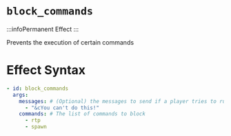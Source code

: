 # `block_commands`
:::infoPermanent Effect
:::

Prevents the execution of certain commands

# Effect Syntax
```yaml
- id: block_commands
  args:
    messages: # (Optional) the messages to send if a player tries to run the commands
      - "&cYou can't do this!"
    commands: # The list of commands to block
      - rtp
      - spawn
```